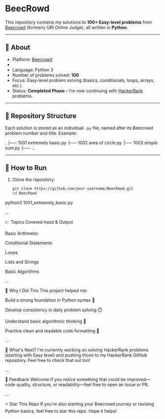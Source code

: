 # BeecRowd

This repository contains my solutions to **100+ Easy-level problems** from [Beecrowd](https://www.beecrowd.com.br/) (formerly URI Online Judge), all written in **Python**.

---

## 📌 About

- Platform: [Beecrowd](https://www.beecrowd.com.br/)
- 
- Language: Python 3
- Number of problems solved: **100**
- Focus: Easy-level problem solving (basics, conditionals, loops, arrays, etc.)
- Status: **Completed Phase** – I’m now continuing with [HackerRank](https://www.hackerrank.com/) problems.

---

## 📂 Repository Structure

Each solution is stored as an individual `.py` file, named after its Beecrowd problem number and title. Example:

.
├── 1001 extremely basic.py
├── 1002 area of circle.py
├── 1003 simple sum.py
├── 
...


---

## 🚀 How to Run

1. Clone the repository:
   ```bash
   git clone https://github.com/your-username/BeecRowd.git
   cd BeecRowd
python3 1001_extremely_basic.py

...

📈 Topics Covered
Input & Output

Basic Arithmetic

Conditional Statements

Loops

Lists and Strings

Basic Algorithms

...

🧠 Why I Did This
This project helped me:

Build a strong foundation in Python syntax 🐍

Develop consistency in daily problem solving ⏱️

Understand basic algorithmic thinking 🧮

Practice clean and readable code formatting 📐

...

🏁 What's Next?
I'm currently working on solving HackerRank problems (starting with Easy level) and pushing those to my HackerRank GitHub repository. Feel free to check that out too!

...

🤝 Feedback Welcome
If you notice something that could be improved—code quality, structure, or readability—feel free to open an issue or PR.

...

⭐️ Star This Repo
If you're also starting your Beecrowd journey or revising Python basics, feel free to star this repo. Hope it helps!
